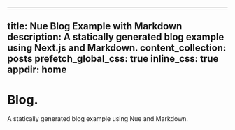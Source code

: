 
---
title: Nue Blog Example with Markdown
description: A statically generated blog example using Next.js and Markdown.
content_collection: posts
prefetch_global_css: true
inline_css: true
appdir: home
---

# Blog.
A statically generated blog example using Nue and Markdown.
